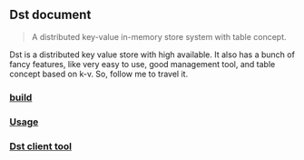 ## Dst document

> A distributed key-value in-memory store system with table concept.

Dst is a distributed key value store with high available. It also has a bunch of fancy features, 
like very easy to use, good management tool, and table concept based on k-v. So, follow me to travel it.

### [build](https://dst-project.github.io/dst/build)

### [Usage](https://dst-project.github.io/dst/usage)

### [Dst client tool](https://dst-project.github.io/dst/client_tool)
